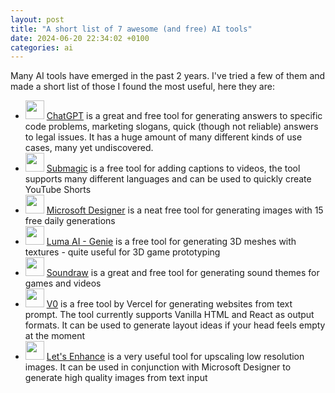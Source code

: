 ```yaml
---
layout: post
title: "A short list of 7 awesome (and free) AI tools"
date: 2024-06-20 22:34:02 +0100
categories: ai
---
```


Many AI tools have emerged in the past 2 years. I've tried a few of them and made a short list of those I found the most useful, here they are:

- <img width=30 height=30 src="/blog/assets/ai-tools/chatgpt.webp"> [ChatGPT](https://chat.openai.com/chat) is a great and free tool for generating answers to specific code problems, marketing slogans, quick (though not reliable) answers to legal issues. It has a huge amount of many different kinds of use cases, many yet undiscovered.
- <img width=30 height=30 src="/blog/assets/ai-tools/submagic.jpg"> [Submagic](https://www.submagic.co/) is a free tool for adding captions to videos, the tool supports many different languages and can be used to quickly create YouTube Shorts
- <img width=30 height=30 src="/blog/assets/ai-tools/microsoft-designer.jpg"> [Microsoft Designer](https://www.bing.com/images/create?FORM=GENEXP) is a neat free tool for generating images with 15 free daily generations
- <img width=30 height=30 src="/blog/assets/ai-tools/luma.png"> [Luma AI - Genie](https://lumalabs.ai/genie/) is a free tool for generating 3D meshes with textures - quite useful for 3D game prototyping
- <img width=30 height=30 src="/blog/assets/ai-tools/soundraw.png"> [Soundraw](https://soundraw.io/) is a great and free tool for generating sound themes for games and videos
- <img width=30 height=30 src="/blog/assets/ai-tools/v0.png"> [V0](https://v0.dev/) is a free tool by Vercel for generating websites from text prompt. The tool currently supports Vanilla HTML and React as output formats. It can be used to generate layout ideas if your head feels empty at the moment
- <img width=30 height=30 src="/blog/assets/ai-tools/lets-enhance.webp"> [Let's Enhance](https://letsenhance.io/) is a very useful tool for upscaling low resolution images. It can be used in conjunction with Microsoft Designer to generate high quality images from text input

